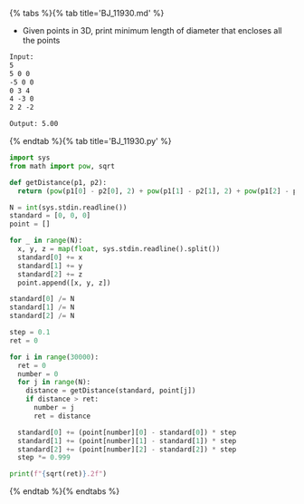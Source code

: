 {% tabs %}{% tab title='BJ_11930.md' %}

* Given points in 3D, print minimum length of diameter that encloses all the points

```txt
Input:
5
5 0 0
-5 0 0
0 3 4
4 -3 0
2 2 -2

Output: 5.00
```

{% endtab %}{% tab title='BJ_11930.py' %}

```py
import sys
from math import pow, sqrt

def getDistance(p1, p2):
  return (pow(p1[0] - p2[0], 2) + pow(p1[1] - p2[1], 2) + pow(p1[2] - p2[2], 2))

N = int(sys.stdin.readline())
standard = [0, 0, 0]
point = []

for _ in range(N):
  x, y, z = map(float, sys.stdin.readline().split())
  standard[0] += x
  standard[1] += y
  standard[2] += z
  point.append([x, y, z])

standard[0] /= N
standard[1] /= N
standard[2] /= N

step = 0.1
ret = 0

for i in range(30000):
  ret = 0
  number = 0
  for j in range(N):
    distance = getDistance(standard, point[j])
    if distance > ret:
      number = j
      ret = distance

  standard[0] += (point[number][0] - standard[0]) * step
  standard[1] += (point[number][1] - standard[1]) * step
  standard[2] += (point[number][2] - standard[2]) * step
  step *= 0.999

print(f"{sqrt(ret)}.2f")
```

{% endtab %}{% endtabs %}
